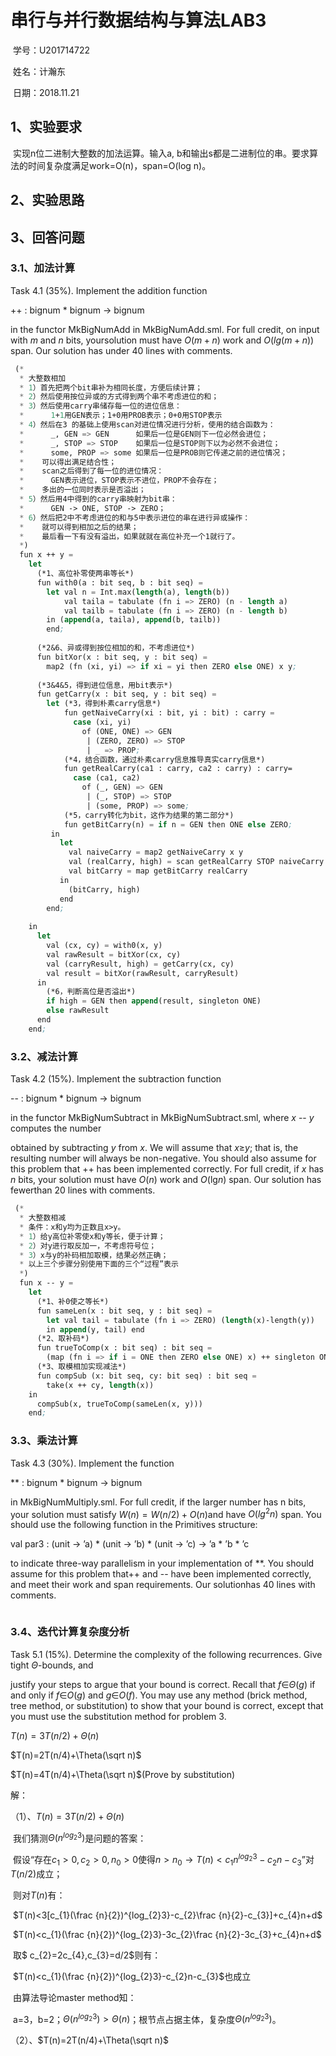 # 串行与并行数据结构与算法LAB3

​	学号：U201714722

​	姓名：计瀚东

​	日期：2018.11.21

## 1、实验要求

​	实现n位二进制大整数的加法运算。输入a, b和输出s都是二进制位的串。要求算法的时间复杂度满足work=O(n)，span=O(log n)。



## 2、实验思路



## 3、回答问题

### 3.1、加法计算

Task 4.1 (35%). Implement the addition function

++ : bignum * bignum -> bignum

in the functor MkBigNumAdd in MkBigNumAdd.sml. For full credit, on input with *m* and *n* bits, yoursolution must have $O(m+n)$ work and $O(lg(m+n))$ span. Our solution has under 40 lines with comments.

```scheme
 (*
  * 大整数相加
  * 1）首先把两个bit串补为相同长度，方便后续计算；
  * 2）然后使用按位异或的方式得到两个串不考虑进位的和；
  * 3）然后使用carry串储存每一位的进位信息：
  *      1+1用GEN表示；1+0用PROB表示；0+0用STOP表示
  * 4）然后在3 的基础上使用scan对进位情况进行分析，使用的结合函数为：
  *      _, GEN => GEN      如果后一位是GEN则下一位必然会进位；
  *      _, STOP => STOP    如果后一位是STOP则下以为必然不会进位；
  *      some, PROP => some 如果后一位是PROB则它传递之前的进位情况；
  *    可以得出满足结合性；
  *    scan之后得到了每一位的进位情况：
  *      GEN表示进位，STOP表示不进位，PROP不会存在；
  *    多出的一位同时表示是否溢出；
  * 5）然后用4中得到的carry串映射为bit串：
  *      GEN -> ONE, STOP -> ZERO；
  * 6）然后把2中不考虑进位的和与5中表示进位的串在进行异或操作：
  *    就可以得到相加之后的结果；
  *    最后看一下有没有溢出，如果就就在高位补充一个1就行了。
  *)
  fun x ++ y =
    let 
      (*1、高位补零使两串等长*)
      fun with0(a : bit seq, b : bit seq) =
        let val n = Int.max(length(a), length(b))
            val taila = tabulate (fn i => ZERO) (n - length a)
            val tailb = tabulate (fn i => ZERO) (n - length b)
        in (append(a, taila), append(b, tailb))
        end;
    
      (*2&6、异或得到按位相加的和，不考虑进位*)
      fun bitXor(x : bit seq, y : bit seq) = 
        map2 (fn (xi, yi) => if xi = yi then ZERO else ONE) x y;
    
      (*3&4&5，得到进位信息，用bit表示*)
      fun getCarry(x : bit seq, y : bit seq) =
        let (*3，得到朴素carry信息*)
            fun getNaiveCarry(xi : bit, yi : bit) : carry = 
              case (xi, yi)
                of (ONE, ONE) => GEN
                 | (ZERO, ZERO) => STOP
                 | _ => PROP;
            (*4，结合函数，通过朴素carry信息推导真实carry信息*)
            fun getRealCarry(ca1 : carry, ca2 : carry) : carry= 
              case (ca1, ca2)
                of (_, GEN) => GEN
                 | (_, STOP) => STOP
                 | (some, PROP) => some;
            (*5，carry转化为bit，这作为结果的第二部分*)
            fun getBitCarry(n) = if n = GEN then ONE else ZERO;
         in 
           let 
             val naiveCarry = map2 getNaiveCarry x y
             val (realCarry, high) = scan getRealCarry STOP naiveCarry
             val bitCarry = map getBitCarry realCarry
           in 
             (bitCarry, high)
           end
        end;
    
    in
      let
        val (cx, cy) = with0(x, y)
        val rawResult = bitXor(cx, cy)
        val (carryResult, high) = getCarry(cx, cy)
        val result = bitXor(rawResult, carryResult)
      in
        (*6，判断高位是否溢出*)
        if high = GEN then append(result, singleton ONE)
        else rawResult 
      end
    end;


```



### 3.2、减法计算

Task 4.2 (15%). Implement the subtraction function

-- : bignum * bignum -> bignum

in the functor MkBigNumSubtract in MkBigNumSubtract.sml, where *x* -- *y* computes the number

obtained by subtracting *y* from *x*. We will assume that *x*≥*y*; that is, the resulting number will always be non-negative. You should also assume for this problem that ++ has been implemented correctly. For full credit, if *x* has *n* bits, your solution must have *O*(*n*) work and *O*(lg*n*) span. Our solution has fewerthan 20 lines with comments.

```scheme
 (*
  * 大整数相减
  * 条件：x和y均为正数且x>y。
  * 1）给y高位补零使x和y等长，便于计算；
  * 2）对y进行取反加一，不考虑符号位；
  * 3）x与y的补码相加取模，结果必然正确；
  * 以上三个步骤分别使用下面的三个“过程”表示
  *)  
  fun x -- y =
    let
      (*1、补0使之等长*)
      fun sameLen(x : bit seq, y : bit seq) = 
        let val tail = tabulate (fn i => ZERO) (length(x)-length(y))
        in append(y, tail) end
      (*2、取补码*)
      fun trueToComp(x : bit seq) : bit seq = 
        (map (fn i => if i = ONE then ZERO else ONE) x) ++ singleton ONE;
      (*3、取模相加实现减法*)
      fun compSub (x: bit seq, cy: bit seq) : bit seq = 
        take(x ++ cy, length(x))
    in
      compSub(x, trueToComp(sameLen(x, y)))
    end;
```





### 3.3、乘法计算

Task 4.3 (30%). Implement the function

** : bignum * bignum -> bignum

in MkBigNumMultiply.sml. For full credit, if the larger number has n bits, your solution must satisfy $W(n)=W(n/2)+O(n)$and have $O(lg^{2}n)$ span. You should use the following function in the Primitives structure:

val par3 : (unit -> ’a) * (unit -> ’b) * (unit -> ’c) -> ’a * ’b * ’c

to indicate three-way parallelism in your implementation of **. You should assume for this problem that++ and -- have been implemented correctly, and meet their work and span requirements. Our solutionhas 40 lines with comments.

```

```





### 3.4、迭代计算复杂度分析

Task 5.1 (15%). Determine the complexity of the following recurrences. Give tight *Θ*-bounds, and

justify your steps to argue that your bound is correct. Recall that *f*∈*Θ*(*g*) if and only if *f*∈*O*(*g*) and *g*∈*O*(*f*). You may use any method (brick method, tree method, or substitution) to show that your bound is correct, except that you must use the substitution method for problem 3.

$T(n)=3T(n/2)+\Theta(n)$

$T(n)=2T(n/4)+\Theta(\sqrt n)$

$T(n)=4T(n/4)+\Theta(\sqrt n)$(Prove by substitution)

解：

（1）、$T(n)=3T(n/2)+\Theta(n)$

​	我们猜测$\Theta(n^{log_{2}3})$是问题的答案：

​	假设“存在$c_{1}>0,c_{2}>0, n_{0}>0$使得$n>n_{0}\rightarrow T(n)<c_{1}n^{log_{2}3}-c_{2}n-c_{3}$”对$T(n/2)$成立；

​	则对$T(n)$有：

​		$T(n)<3[c_{1}(\frac {n}{2})^{log_{2}3}-c_{2}\frac {n}{2}-c_{3}]+c_{4}n+d$

​		$T(n)<c_{1}(\frac {n}{2})^{log_{2}3}-3c_{2}\frac {n}{2}-3c_{3}+c_{4}n+d$

​	取$ c_{2}=2c_{4},c_{3}=d/2$则有：

​		$T(n)<c_{1}(\frac {n}{2})^{log_{2}3}-c_{2}n-c_{3}$也成立

​	由算法导论master method知：

​		a=3，b=2；$\Theta(n^{log_{2}3})>\Theta(n)$；根节点占据主体，复杂度$\Theta(n^{log_{2}3})$。

（2）、$T(n)=2T(n/4)+\Theta(\sqrt n)$

​		




